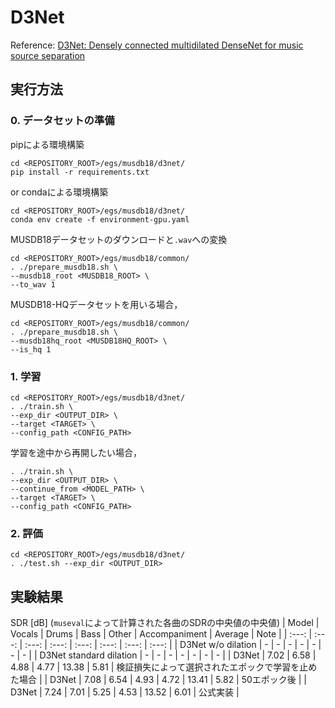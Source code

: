 # D3Net
Reference: [D3Net: Densely connected multidilated DenseNet for music source separation](https://arxiv.org/abs/2010.01733)

## 実行方法
### 0. データセットの準備
pipによる環境構築
```
cd <REPOSITORY_ROOT>/egs/musdb18/d3net/
pip install -r requirements.txt
```
or condaによる環境構築
```
cd <REPOSITORY_ROOT>/egs/musdb18/d3net/
conda env create -f environment-gpu.yaml
```

MUSDB18データセットのダウンロードと`.wav`への変換
```
cd <REPOSITORY_ROOT>/egs/musdb18/common/
. ./prepare_musdb18.sh \
--musdb18_root <MUSDB18_ROOT> \
--to_wav 1
```
MUSDB18-HQデータセットを用いる場合，
```
cd <REPOSITORY_ROOT>/egs/musdb18/common/
. ./prepare_musdb18.sh \
--musdb18hq_root <MUSDB18HQ_ROOT> \
--is_hq 1
```

### 1. 学習
```
cd <REPOSITORY_ROOT>/egs/musdb18/d3net/
. ./train.sh \
--exp_dir <OUTPUT_DIR> \
--target <TARGET> \
--config_path <CONFIG_PATH>
```

学習を途中から再開したい場合，
```
. ./train.sh \
--exp_dir <OUTPUT_DIR> \
--continue_from <MODEL_PATH> \
--target <TARGET> \
--config_path <CONFIG_PATH>
```

### 2. 評価
```
cd <REPOSITORY_ROOT>/egs/musdb18/d3net/
. ./test.sh --exp_dir <OUTPUT_DIR>
```

## 実験結果
SDR [dB] (`museval`によって計算された各曲のSDRの中央値の中央値)
| Model | Vocals | Drums | Bass | Other | Accompaniment | Average | Note |
| :---: | :---: | :---: | :---: | :---: | :---: | :---: | :---: |
| D3Net w/o dilation | - | - | - | - | - | - | - |
| D3Net standard dilation | - | - | - | - | - | - | - |
| D3Net | 7.02 | 6.58 | 4.88 | 4.77 | 13.38 | 5.81 | 検証損失によって選択されたエポックで学習を止めた場合 |
| D3Net | 7.08 | 6.54 | 4.93 | 4.72 | 13.41 | 5.82 | 50エポック後 |
| D3Net | 7.24 | 7.01 | 5.25 | 4.53 | 13.52 | 6.01 | 公式実装 |